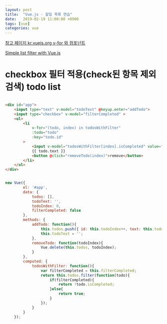 ```yaml
---
layout: post
title:  "Vue.js - 할일 목록 연습"
date:   2019-02-19 11:00:00 +0900
tags: [vue]
categories: vue
---
```


[참고 페이지 kr.vuejs.org v-for 와 컴포넌트](https://kr.vuejs.org/v2/guide/list.html#v-for-%EC%99%80-%EC%BB%B4%ED%8F%AC%EB%84%8C%ED%8A%B8)

[Simple list filter with Vue.js](https://codepen.io/blakewatson/pen/xEXApK)

# checkbox 필터 적용(check된 항목 제외 검색) todo list

~~~ html

<div id="app">
    <input type="text" v-model="todoText" @keyup.enter="addTodo">
    <input type="checkbox" v-model="filterCompleted" >
    <ul>
        <li
            v-for="(todo, index) in todosWithFilter"
            :todo="todo"
            :key="todo.id"
        >
            <input v-model="todosWithFilter[index].isCompleted" value="1" type="checkbox">
            {{ todo.text }}
            <button @click="removeTodo(index)">remove</button>
        </li>
    </ul>
</div>

~~~

~~~ javascript

new Vue({
        el: '#app',
        data: {
            todos: [],
            todoText: '',
            todoIndex: 0,
            filterCompleted: false
        },
        methods: {
            addTodo: function(){
                this.todos.push({ id: this.todoIndex++, text: this.todoText, isCompleted: false });
                this.todoText = '';
            },
            removeTodo: function(todoIndex){
                Vue.delete(this.todos, todoIndex);
            }
        },
        computed: {
            todosWithFilter: function(){
                var filterCompleted = this.filterCompleted;
                return this.todos.filter(function(todo){
                    if(filterCompleted){
                        return !todo.isCompleted;
                    }else{
                        return true;
                    }
                });
            }
        }
    });

~~~